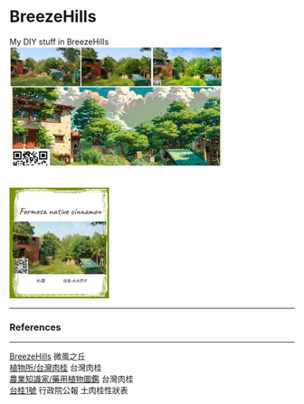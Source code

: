 # BreezeHills
My DIY stuff in BreezeHills 
<br>
<img src="pic/BreezeHills0328_2025.png" width=75%> <br>
<br><br>
<img src="pic/Formosa%20native%20cinnamon%20202501.jpg" width=35%> <br>


---
### References
---
[BreezeHills](https://github.com/jmysu/BreezeHills/blob/main/pic/BreezeHillsMap_0330.png) 微風之丘 <br>
[植物所/台灣肉桂](http://kplant.biodiv.tw/%E5%8F%B0%E7%81%A3%E8%82%89%E6%A1%82/%E5%8F%B0%E7%81%A3%E8%82%89%E6%A1%82.htm) 台灣肉桂 <br>
[農業知識家/藥用植物圖鑑](https://kmweb.moa.gov.tw/subject/subject.php?id=37202) 台灣肉桂 <br>
[台桂1號](https://gazette.nat.gov.tw/EG_FileManager/eguploadpub/eg024223/ch07/type2/gov62/num30/images/Eg01.pdf) 行政院公報 土肉桂性狀表
